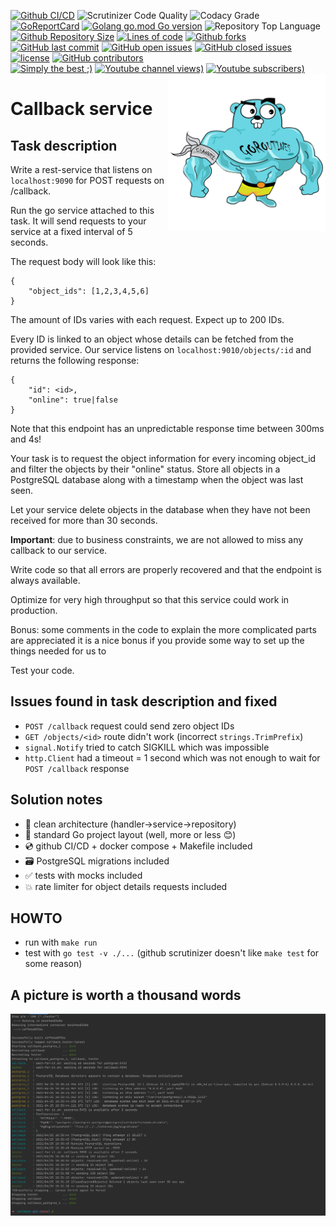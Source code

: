 [![Github CI/CD](https://img.shields.io/github/workflow/status/evt/callback/Go?logo=github%20actions&logoColor=ffffff)](https://raw.githubusercontent.com/evt/callback/main/images/make-run.png)
![Scrutinizer Code Quality](https://img.shields.io/scrutinizer/quality/g/evt/callback/main?logo=Scrutinizer)
![Codacy Grade](https://img.shields.io/codacy/grade/c9467ed47e064b1981e53862d0286d65?logo=Codacy)
[![GoReportCard](https://goreportcard.com/badge/github.com/evt/callback?label=top%20lang&logo=go)](https://goreportcard.com/report/github.com/evt/callback)
[![Golang go.mod Go version](https://img.shields.io/github/go-mod/go-version/evt/callback?label=mod&logo=go)](https://golang.org/doc/go1.16)
![Repository Top Language](https://img.shields.io/github/languages/top/evt/callback?label=top%20lang&logo=go)\
[![Github Repository Size](https://img.shields.io/github/repo-size/evt/callback?logo=github)](https://github.com/evt/callback/find/main)
[![Lines of code](https://img.shields.io/tokei/lines/github.com/evt/callback?logo=github)](https://github.com/gravitymir/callback/find/main)
[![Github forks](https://img.shields.io/github/forks/evt/callback?logo=github)](https://github.com/evt/callback/network/members)
[![GitHub last commit](https://img.shields.io/github/last-commit/evt/callback?logo=github)](https://github.com/evt/callback/commit)
[![GitHub open issues](https://img.shields.io/github/issues/evt/callback?logo=github)](https://github.com/evt/callback/issues)
[![GitHub closed issues](https://img.shields.io/github/issues-closed/evt/callback?logo=github)](https://github.com/evt/callback/issues)\
[![license](https://img.shields.io/badge/license-MIT-008000)](https://en.wikipedia.org/wiki/MIT_License)
[![GitHub contributors](https://img.shields.io/github/contributors/evt/callback)](https://github.com/evt/callback/graphs/contributors)\
[![Simply the best ;)](https://img.shields.io/badge/simply-the%20best%20%3B%29-orange)](https://github.com/evt)
[![Youtube channel views)](https://img.shields.io/youtube/channel/views/UCiAcG4aoU64TyV6zCjrgYkw?style=social)](https://www.youtube.com/channel/UCiAcG4aoU64TyV6zCjrgYkw/about)
[![Youtube subscribers)](https://img.shields.io/youtube/channel/subscribers/UCiAcG4aoU64TyV6zCjrgYkw?style=social&label=Subscribe)](https://www.youtube.com/channel/UCiAcG4aoU64TyV6zCjrgYkw?sub_confirmation=1)\
<img align="right" width="50%" src="./images/big-gopher.jpg">

# Callback service

## Task description

Write a rest-service that listens on `localhost:9090` for POST requests on /callback.

Run the go service attached to this task. It will send requests to your service at a fixed interval of 5 seconds.

The request body will look like this:
```
{
    "object_ids": [1,2,3,4,5,6]
}
```
The amount of IDs varies with each request. Expect up to 200 IDs.

Every ID is linked to an object whose details can be fetched from the provided
service. Our service listens on `localhost:9010/objects/:id` and returns the
following response:
```
{
    "id": <id>,
    "online": true|false
}
```
Note that this endpoint has an unpredictable response time between 300ms and 4s!

Your task is to request the object information for every incoming object_id and filter the objects by their "online" status.
Store all objects in a PostgreSQL database along with a timestamp when the object was last seen.

Let your service delete objects in the database when they have not been received for more than 30 seconds.

**Important**: due to business constraints, we are not allowed to miss any callback to our service.

Write code so that all errors are properly recovered and that the endpoint is always available.

Optimize for very high throughput so that this service could work in production.

Bonus:
some comments in the code to explain the more complicated parts are appreciated
it is a nice bonus if you provide some way to set up the things needed for us to

Test your code.

## Issues found in task description and fixed

- `POST /callback` request could send zero object IDs
- `GET /objects/<id>` route didn't work (incorrect `strings.TrimPrefix`)
- `signal.Notify` tried to catch SIGKILL which was impossible
- `http.Client` had a timeout = 1 second which was not enough to wait for `POST /callback` response

## Solution notes

- :trident: clean architecture (handler->service->repository)
- :book: standard Go project layout (well, more or less :blush:)
- :cd: github CI/CD + docker compose + Makefile included
- :card_file_box: PostgreSQL migrations included
- :white_check_mark: tests with mocks included
- :boom: rate limiter for object details requests included

## HOWTO

- run with `make run`
- test with `go test -v ./...` (github scrutinizer doesn't like `make test` for some reason)

## A picture is worth a thousand words

<img src="./images/make-run.png">
